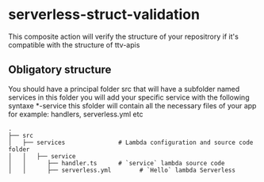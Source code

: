 # serverless-struct-validation
This composite action will verify the structure of your repositrory if it's compatible with the structure of ttv-apis

## Obligatory structure
You should have a principal folder src that will have a subfolder named services in this folder you will add your specific service with the following syntaxe *-service this sfolder will contain all the necessary files of your app for example: handlers, serverless.yml etc

```
.
├── src
│   ├── services               # Lambda configuration and source code folder
│   │   ├── service
│   │      ├── handler.ts      # `service` lambda source code
│   │      ├── serverless.yml        # `Hello` lambda Serverless 

```